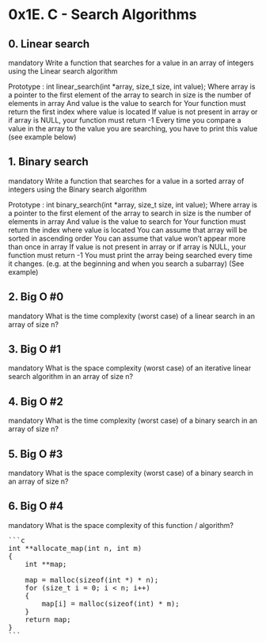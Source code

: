 # 0x1E. C - Search Algorithms

## 0. Linear search
mandatory
Write a function that searches for a value in an array of integers using the Linear search algorithm

Prototype : int linear_search(int *array, size_t size, int value);
Where array is a pointer to the first element of the array to search in
size is the number of elements in array
And value is the value to search for
Your function must return the first index where value is located
If value is not present in array or if array is NULL, your function must return -1
Every time you compare a value in the array to the value you are searching, you have to print this value (see example below)

## 1. Binary search
mandatory
Write a function that searches for a value in a sorted array of integers using the Binary search algorithm

Prototype : int binary_search(int *array, size_t size, int value);
Where array is a pointer to the first element of the array to search in
size is the number of elements in array
And value is the value to search for
Your function must return the index where value is located
You can assume that array will be sorted in ascending order
You can assume that value won’t appear more than once in array
If value is not present in array or if array is NULL, your function must return -1
You must print the array being searched every time it changes. (e.g. at the beginning and when you search a subarray) (See example)

## 2. Big O #0
mandatory
What is the time complexity (worst case) of a linear search in an array of size n?

## 3. Big O #1
mandatory
What is the space complexity (worst case) of an iterative linear search algorithm in an array of size n?

## 4. Big O #2
mandatory
What is the time complexity (worst case) of a binary search in an array of size n?

## 5. Big O #3
mandatory
What is the space complexity (worst case) of a binary search in an array of size n?

## 6. Big O #4
mandatory
What is the space complexity of this function / algorithm?
<pre>
```c
int **allocate_map(int n, int m)
{
    int **map;

    map = malloc(sizeof(int *) * n);
    for (size_t i = 0; i < n; i++)
    {
        map[i] = malloc(sizeof(int) * m);
    }
    return map;
}
```
</pre>

